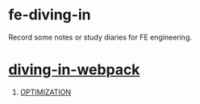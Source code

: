 # fe-diving-in
Record some notes or study diaries for FE engineering.

# [diving-in-webpack](./diving-in-webpack)

1. [OPTIMIZATION](./diving-in-webpack/01OPTIMIZATION.md)
